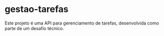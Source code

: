 # gestao-tarefas
Este projeto é uma API para gerenciamento de tarefas, desenvolvida como parte de um desafio técnico.
